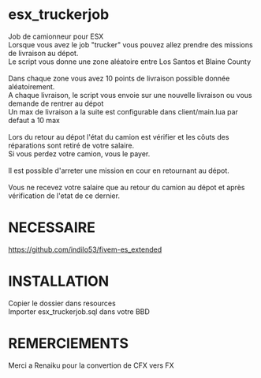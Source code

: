 # esx_truckerjob
Job de camionneur pour ESX<br>
Lorsque vous avez le job "trucker" vous pouvez allez prendre des missions de livraison au dépot.<br>
Le script vous donne une zone aléatoire entre Los Santos et Blaine County<br>
<br>
Dans chaque zone vous avez 10 points de livraison possible donnée aléatoirement.<br>
A chaque livraison, le script vous envoie sur une nouvelle livraison ou vous demande de rentrer au dépot<br>
Un max de livraison a la suite est configurable dans client/main.lua par defaut a 10 max<br>
<br>
Lors du retour au dépot l'état du camion est vérifier et les côuts des réparations sont retiré de votre salaire.<br>
Si vous perdez votre camion, vous le payer.<br>
<br>
Il est possible d'arreter une mission en cour en retournant au dépot.<br>
<br>
Vous ne recevez votre salaire que au retour du camion au dépot et après vérification de l'etat de ce dernier.<br>

# NECESSAIRE
https://github.com/indilo53/fivem-es_extended

# INSTALLATION
Copier le dossier dans resources<br>
Importer esx_truckerjob.sql dans votre BBD<br>

# REMERCIEMENTS
Merci a Renaiku pour la convertion de CFX vers FX
